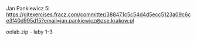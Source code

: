 Jan Pankiewicz 5i
https://gitexercises.fracz.com/committer/388471c5c54d4d5ecc5123a09c6ce3f40d995d15?email=jan.pankiewicz@zse.krakow.pl

oolab.zip - laby 1-3
